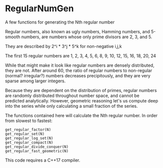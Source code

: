 # RegularNumGen

A few functions for generating the Nth regular number


Regular numbers, also known as ugly numbers, Hamming
 numbers, and 5-smooth numbers, are numbers whose only
 prime divisors are 2, 3, and 5.

 They are described by
 2^i * 3^j * 5^k
 for non-negative i,j,k

 The first 15 regular numbers are
 1, 2, 3, 4, 5, 6, 8, 9, 10, 12, 15, 16, 18, 20, 24

 While that might make it look like regular numbers are
 densely distributed, they are not. After around 60, the
 ratio of regular numbers to non-regular (normal? irregular?)
 numbers decreases precipitously, and they are very sparse
 among larger integers.

 Because they are dependent on the distribution of primes,
 regular numbers are randomly distributed throughout
 number space, and cannot be predicted analytically.
 However, geometric reasoning let's us compute
 deep into the series while only calculating a small
 fraction of the series.
 
 The functions contained here will calculate the Nth 
 regular number. In order from slowest to fastest:
 ```
 get_regular_factor(N)
 get_regular_set(N)
 get_regular_log_set(N)
 get_regular_compact(N)
 get_regular_divide_conquer(N)
 get_regular_fast_geometric(N)
 ```
 
 This code requires a C++17 compiler.
